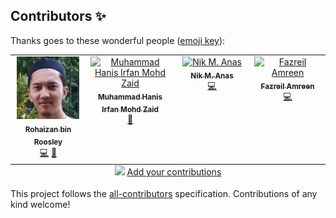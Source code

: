 
## Contributors ✨

Thanks goes to these wonderful people ([emoji key](https://allcontributors.org/docs/en/emoji-key)):

<!-- ALL-CONTRIBUTORS-LIST:START - Do not remove or modify this section -->
<!-- prettier-ignore-start -->
<!-- markdownlint-disable -->
<table>
  <tbody>
    <tr>
      <td align="center" valign="top" width="14.28%"><a href="https://github.com/rohaizanr"><img src="https://raw.githubusercontent.com/hanisirfan/docs.e-masjid.my/main/docs/assets/img/misc/contributors/izan.webp?s=100" width="100px;" alt="Rohaizan bin Roosley"/><br /><sub><b>Rohaizan bin Roosley</b></sub></a><br /><a href="https://github.com/Dev4w4n/docs.e-masjid.my/commits?author=rohaizanr" title="Code">💻</a> <a href="https://github.com/Dev4w4n/docs.e-masjid.my/commits?author=rohaizanr" title="Documentation">📖</a></td>
      <td align="center" valign="top" width="14.28%"><a href="https://www.hanisirfan.xyz/"><img src="https://avatars.githubusercontent.com/u/66242389?v=4?s=100" width="100px;" alt="Muhammad Hanis Irfan Mohd Zaid"/><br /><sub><b>Muhammad Hanis Irfan Mohd Zaid</b></sub></a><br /><a href="https://github.com/Dev4w4n/docs.e-masjid.my/commits?author=hanisirfan" title="Documentation">📖</a></td>
      <td align="center" valign="top" width="14.28%"><a href="https://github.com/nikanas"><img src="https://avatars.githubusercontent.com/u/4980209?v=4?s=100" width="100px;" alt="Nik M. Anas"/><br /><sub><b>Nik M. Anas</b></sub></a><br /><a href="https://github.com/Dev4w4n/docs.e-masjid.my/commits?author=nikanas" title="Code">💻</a></td>
      <td align="center" valign="top" width="14.28%"><a href="https://github.com/fazreil"><img src="https://avatars.githubusercontent.com/u/797137?v=4?s=100" width="100px;" alt="Fazreil Amreen"/><br /><sub><b>Fazreil Amreen</b></sub></a><br /><a href="https://github.com/Dev4w4n/docs.e-masjid.my/commits?author=fazreil" title="Code">💻</a></td>
    </tr>
  </tbody>
  <tfoot>
    <tr>
      <td align="center" size="13px" colspan="7">
        <img src="https://raw.githubusercontent.com/all-contributors/all-contributors-cli/1b8533af435da9854653492b1327a23a4dbd0a10/assets/logo-small.svg">
          <a href="https://all-contributors.js.org/docs/en/bot/usage">Add your contributions</a>
        </img>
      </td>
    </tr>
  </tfoot>
</table>

<!-- markdownlint-restore -->
<!-- prettier-ignore-end -->

<!-- ALL-CONTRIBUTORS-LIST:END -->

This project follows the [all-contributors](https://github.com/all-contributors/all-contributors) specification. Contributions of any kind welcome!